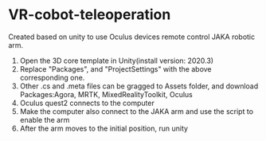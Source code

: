 # VR-cobot-teleoperation
Created based on unity to use Oculus devices remote control JAKA robotic arm.

1. Open the 3D core template in Unity(install version: 2020.3)
2. Replace "Packages", and "ProjectSettings" with the above corresponding one.
3. Other .cs and .meta files can be gragged to Assets folder, and download Packages:Agora, MRTK, MixedRealityToolkit, Oculus
4. Oculus quest2 connects to the computer
5. Make the computer also connect to the JAKA arm and use the script to enable the arm
6. After the arm moves to the initial position, run unity
